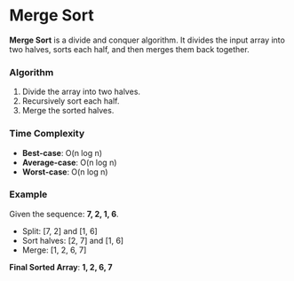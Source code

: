 # Merge Sort

**Merge Sort** is a divide and conquer algorithm. It divides the input array into two halves, sorts each half, and then merges them back together.

### Algorithm

1. Divide the array into two halves.
2. Recursively sort each half.
3. Merge the sorted halves.

### Time Complexity

- **Best-case**: O(n log n)
- **Average-case**: O(n log n)
- **Worst-case**: O(n log n)

### Example

Given the sequence: **7, 2, 1, 6**.

- Split: [7, 2] and [1, 6]
- Sort halves: [2, 7] and [1, 6]
- Merge: [1, 2, 6, 7]

**Final Sorted Array**: **1, 2, 6, 7**
